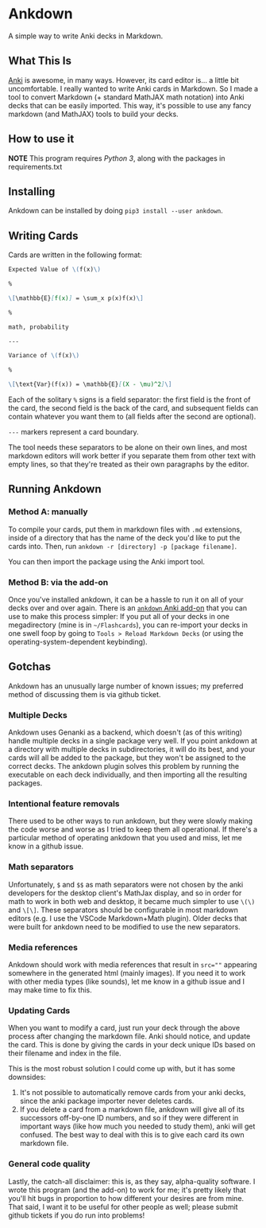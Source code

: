 # Ankdown

A simple way to write Anki decks in Markdown.

## What This Is

[Anki](https://apps.ankiweb.net) is awesome, in many ways.
However, its card editor is... a little bit uncomfortable.
I really wanted to write Anki cards in Markdown. So I made
a tool to convert Markdown (+ standard MathJAX math notation)
into Anki decks that can be easily imported. This way, it's
possible to use any fancy markdown (and MathJAX) tools to build
your decks.

## How to use it

**NOTE** This program requires _Python 3_, along with the
packages in requirements.txt

## Installing

Ankdown can be installed by doing `pip3 install --user ankdown`.

## Writing Cards

Cards are written in the following format:

```markdown
Expected Value of \(f(x)\)

%

\[\mathbb{E}[f(x)] = \sum_x p(x)f(x)\]

%

math, probability

---

Variance of \(f(x)\)

%

\[\text{Var}(f(x)) = \mathbb{E}[(X - \mu)^2]\]

```

Each of the solitary `%` signs is a field separator: the first
field is the front of the card, the second field is
the back of the card, and subsequent fields can contain whatever
you want them to (all fields after the second are optional).

`---` markers represent a card boundary.

The tool needs these separators to be alone on their own lines,
and most markdown editors will work better if you separate them from
other text with empty lines, so that they're treated as their own
paragraphs by the editor.

## Running Ankdown

### Method A: manually

To compile your cards, put them in markdown files with `.md` extensions,
inside of a directory that has the name of the deck you'd like to put
the cards into. Then, run `ankdown -r [directory] -p [package filename]`.

You can then import the package using the Anki import tool.

### Method B: via the add-on

Once you've installed ankdown, it can be a hassle to run it on all
of your decks over and over again. There is an [`ankdown`
Anki add-on](https://ankiweb.net/shared/info/109255569) that you
can use to make this process simpler: If you put all of your decks
in one megadirectory (mine is in `~/Flashcards`), you can re-import
your decks in one swell foop by going to `Tools > Reload Markdown
Decks` (or using the operating-system-dependent keybinding).


## Gotchas

Ankdown has an unusually large number of known issues; my preferred method
of discussing them is via github ticket.

### Multiple Decks

Ankdown uses Genanki as a backend, which doesn't (as of this writing) handle
multiple decks in a single package very well. If you point ankdown at a
directory with multiple decks in subdirectories, it will do its best, and
your cards will all be added to the package, but they won't be assigned
to the correct decks. The ankdown plugin solves this problem by running
the executable on each deck individually, and then importing all the
resulting packages.

### Intentional feature removals

There used to be other ways to run ankdown, but they were slowly making
the code worse and worse as I tried to keep them all operational. If there's
a particular method of operating ankdown that you used and miss, let me know
in a github issue.

### Math separators

Unfortunately, `$` and `$$` as math separators were not chosen by the anki
developers for the desktop client's MathJax display, and so in order for math
to work in both web and desktop, it became much simpler to use `\(\)` and
`\[\]`. These separators should be configurable in most markdown editors
(e.g. I use the VSCode Markdown+Math plugin). Older decks that were built
for ankdown need to be modified to use the new separators.

### Media references

Ankdown should work with media references that result in `src=""` appearing
somewhere in the generated html (mainly images). If you need it to work with
other media types (like sounds), let me know in a github issue and I may make
time to fix this.

### Updating Cards

When you want to modify a card, just run your deck through the above
process after changing the markdown file. Anki should notice, and update
the card. This is done by giving the cards in your deck unique IDs based on
their filename and index in the file.

This is the most robust solution I could come up with, but it has some downsides:

1. It's not possible to automatically remove cards from your anki decks, since
the anki package importer never deletes cards.
2. If you delete a card from a markdown file, ankdown will give all of its
successors off-by-one ID numbers, and so if they were different in important
ways (like how much you needed to study them), anki will get confused.
The best way to deal with this is to give each card its own markdown file.

### General code quality

Lastly, the catch-all disclaimer: this is, as they say, alpha-quality software.
I wrote this program (and the add-on) to work for me; it's pretty likely that
you'll hit bugs in proportion to how different your desires are from mine. That
said, I want it to be useful for other people as well; please submit github
tickets if you do run into problems!

